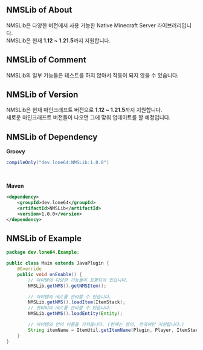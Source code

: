 ## NMSLib of About
NMSLib은 다양한 버전에서 사용 가능한 Native Minecraft Server 라이브러리입니다.<br>
NMSLib은 현재 **1.12 ~ 1.21.5**까지 지원합니다.<br>

## NMSLib of Comment
NMSLib의 일부 기능들은 테스트를 하지 않아서 작동이 되지 않을 수 있습니다.

## NMSLib of Version
NMSLib은 현재 마인크래프트 버전으로 **1.12 ~ 1.21.5**까지 지원합니다.<br>
새로운 마인크래프트 버전들이 나오면 그에 맞춰 업데이트를 할 예정입니다.

## NMSLib of Dependency
**Groovy**
```groovy
compileOnly("dev.lone64:NMSLib:1.0.0")
```
<br>

**Maven**
```xml
<dependency>
    <groupId>dev.lone64</groupId>
    <artifactId>NMSLib</artifactId>
    <version>1.0.0</version>
</dependency>
```

## NMSLib of Example
```java
package dev.lone64.Example;

public class Main extends JavaPlugin {
    @Override
    public void onEnable() {
        // 아이템의 다양한 기능들이 포함되어 있습니다.
        NMSLib.getNMS().getNMSItem();

        // 아이템의 nbt를 관리할 수 있습니다.
        NMSLib.getNMS().loadItem(ItemStack);
        // 엔티티의 nbt를 관리할 수 있습니다.
        NMSLib.getNMS().loadEntity(Entity);

        // 아이템의 언어 이름을 가져옵니다. (현재는 영어, 한국어만 지원합니다.)
        String itemName = ItemUtil.getItemName(Plugin, Player, ItemStack);
    }
}
```